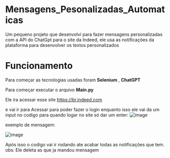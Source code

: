 # Mensagens_Pesonalizadas_Automaticas
Um pequeno projeto que desenvolvi para fazer mensagens personalizadas com a API do ChatGpt para o site da Indeed, ele usa as notificações da plataforma para desenvolver os textos personalizados 


# Funcionamento

Para começar as tecnologias usadas foram **Selenium** , **ChatGPT**

Para começar executar o arquivo **Main.py**

Ele ira acessar esse site https://br.indeed.com

e vai ir para Acessar para poder fazer o login enquanto isso ele vai da um input no codigo para quando logar no site só dar um enter:
![image](https://github.com/Tiago-Alcantara/Mensagens_Pesonalizadas_Automaticas/assets/121049408/a0b836e3-0669-4be5-8b60-2095c78cb300)


exemplo de mensagem:

![image](https://github.com/Tiago-Alcantara/Mensagens_Pesonalizadas_Automaticas/assets/121049408/06fc54ba-652c-43ea-82ad-e9109d9bc2a4)

Após isso o codigo vai ir rodando ate acabar todas as notificações que tem. 
obs: Ele deleta as que ja mandou mensagem 

